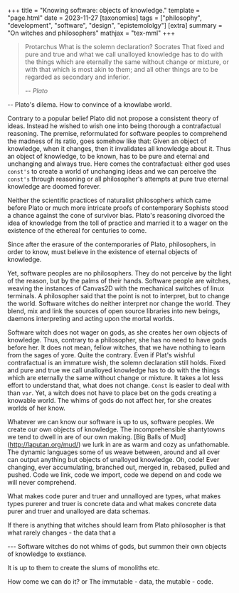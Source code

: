 +++
title = "Knowing software: objects of knowledge."
template = "page.html"
date = 2023-11-27
[taxonomies]
tags = ["philosophy", "development", "software", "design", "epistemololgy"]
[extra]
summary = "On witches and philosophers"
mathjax = "tex-mml"
+++


> Protarchus
> What is the solemn declaration?
> Socrates
> That fixed and pure and true and what we call unalloyed knowledge has to do with the things which are eternally the same without change or mixture, or with that which is most akin to them; and all other things are to be regarded as secondary and inferior.
>
> -- <cite>Plato</cite>

-- Plato's dilema. How to convince of a knowlabe world.

Contrary to a popular belief Plato did not propose a consistent theory of ideas. Instead he wished to wish one into being thorough a contrafactual reasoning. The premise, reformulated for software peoples to comprehend the madness of its ratio, goes somehow like that:
Given an object of knowledge, when it changes, then it invalidates all knowledge about it. Thus an object of knowledge, to be known, has to be pure and eternal and unchanging and always true. 
Here comes the contrafactual: either god uses `const's` to create a world of unchanging ideas and we can perceive the `const's` through reasoning or all philosopher's attempts at pure true eternal knowledge are doomed forever. 

Neither the scientific practices of naturalist philosophers which came before Plato or much more intricate proofs of contemporary Sophists stood a chance against the cone of survivor bias. Plato's reasoning divorced the idea of knowledge from the toll of practice and married it to a wager on the existence of the ethereal for centuries to come.

Since after the erasure of the contemporaries of Plato, philosophers, in order to know, must believe in the existence of eternal objects of knowledge.

Yet, software peoples are no philosophers. They do not perceive by the light of the reason, but by the palms of their hands. Software people are witches, weaving the instances of Canvas2D with the mechanical switches of linux terminals. A philosopher said that the point is not to interpret, but to change the world. Software witches do neither interpret nor change the world. They blend, mix and link the sources of open source libraries into new beings, daemons interpreting and acting upon the mortal worlds.

Software witch does not wager on gods, as she creates her own objects of knowledge. Thus, contrary to a philosopher, she has no need to have gods before her. It does not mean, fellow witches, that we have nothing to learn from the sages of yore. Quite the contrary. Even if Plat's wishful contrafactual is an immature wish, the solemn declaration still holds. Fixed and pure and true we call unalloyed knowledge has to do with the things which are eternally the same without change or mixture. It takes a lot less effort to understand that, what does not change. `Const` is easier to deal with than `var`. Yet, a witch does not have to place bet on the gods creating a knowable world. The whims of gods do not affect her, for she creates worlds of her know.

Whatever we can know our software is up to us, software peoples. We create our own objects of knowledge. The incomprehensible shantytowns we tend to dwell in are of our own making. [Big Balls of Mud] (http://laputan.org/mud/) we lurk in are as warm and cozy as unfathomable. The dynamic languages some of us weave between, around and all over can output anything but objects of unalloyed knowledge. Oh, code! Ever changing, ever accumulating, branched out, merged in, rebased, pulled and pushed. Code we link, code we import, code we depend on and code we will never comprehend. 

What makes code purer and truer and unnalloyed are types, what makes types purerer and truer is concrete data and what makes concrete data purer and truer and unalloyed are data schemas.



If there is anything that witches should learn from Plato philosopher is that what rarely changes - the data that a 



--- Software witches do not whims of gods, but summon their own objects of knowledge to exstiance.

It is up to them to create the slums  of monoliths etc.

How come we can do it?
or
The immutable - data, the mutable - code. 
